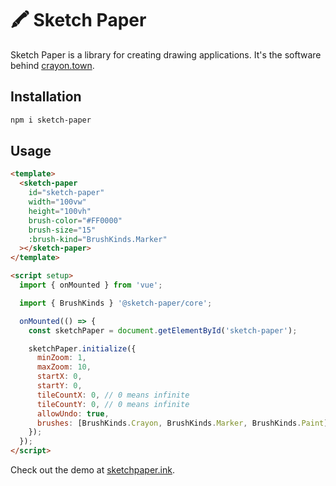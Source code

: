 # 🖍️ Sketch Paper

Sketch Paper is a library for creating drawing applications. It's the software behind [crayon.town](https://crayon.town).

## Installation

```bash
npm i sketch-paper
```

## Usage

```html
<template>
  <sketch-paper
    id="sketch-paper"
    width="100vw"
    height="100vh"
    brush-color="#FF0000"
    brush-size="15"
    :brush-kind="BrushKinds.Marker"
  ></sketch-paper>
</template>

<script setup>
  import { onMounted } from 'vue';

  import { BrushKinds } '@sketch-paper/core';

  onMounted(() => {
    const sketchPaper = document.getElementById('sketch-paper');

    sketchPaper.initialize({
      minZoom: 1,
      maxZoom: 10,
      startX: 0,
      startY: 0,
      tileCountX: 0, // 0 means infinite
      tileCountY: 0, // 0 means infinite
      allowUndo: true,
      brushes: [BrushKinds.Crayon, BrushKinds.Marker, BrushKinds.Paint],
    });
  });
</script>
```

Check out the demo at [sketchpaper.ink](https://sketchpaper.ink).
